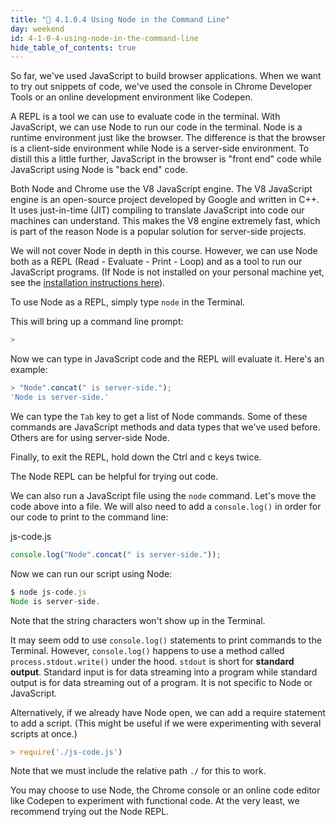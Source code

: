 ```yaml
---
title: "📓 4.1.0.4 Using Node in the Command Line"
day: weekend
id: 4-1-0-4-using-node-in-the-command-line
hide_table_of_contents: true
---
```


So far, we've used JavaScript to build browser applications. When we want to try out snippets of code, we've used the console in Chrome Developer Tools or an online development environment like Codepen.

 A REPL is a tool we can use to evaluate code in the terminal. With JavaScript, we can use Node to run our code in the terminal. Node is a runtime environment just like the browser. The difference is that the browser is a client-side environment while Node is a server-side environment. To distill this a little further, JavaScript in the browser is "front end" code while JavaScript using Node is "back end" code.

Both Node and Chrome use the V8 JavaScript engine. The V8 JavaScript engine is an open-source project developed by Google and written in C++. It uses just-in-time (JIT) compiling to translate JavaScript into code our machines can understand. This makes the V8 engine extremely fast, which is part of the reason Node is a popular solution for server-side projects.

We will not cover Node in depth in this course. However, we can use Node both as a REPL (Read - Evaluate - Print - Loop) and as a tool to run our JavaScript programs. (If Node is not installed on your personal machine yet, see the [installation instructions here](/intermediate-javascript/getting-started-with-javascript/2-0-0-3-installing-node-js)).

To use Node as a REPL, simply type `node` in the Terminal.

This will bring up a command line prompt:

```js
>
```

Now we can type in JavaScript code and the REPL will evaluate it. Here's an example:

```js
> "Node".concat(" is server-side.");
'Node is server-side.'
```

We can type the `Tab` key to get a list of Node commands. Some of these commands are JavaScript methods and data types that we've used before. Others are for using server-side Node.

Finally, to exit the REPL, hold down the Ctrl and c keys twice.

The Node REPL can be helpful for trying out code.

We can also run a JavaScript file using the `node` command. Let's move the code above into a file. We will also need to add a `console.log()` in order for our code to print to the command line:

<div class="filename">js-code.js</div>

```js
console.log("Node".concat(" is server-side."));
```

Now we can run our script using Node:

```js
$ node js-code.js
Node is server-side.
```

Note that the string characters won't show up in the Terminal.

It may seem odd to use `console.log()` statements to print commands to the Terminal. However, `console.log()` happens to use a method called `process.stdout.write()` under the hood. `stdout` is short for **standard output**. Standard input is for data streaming into a program while standard output is for data streaming out of a program. It is not specific to Node or JavaScript.

Alternatively, if we already have Node open, we can add a require statement to add a script. (This might be useful if we were experimenting with several scripts at once.)

```js
> require('./js-code.js')
```

Note that we must include the relative path `./` for this to work.

You may choose to use Node, the Chrome console or an online code editor like Codepen to experiment with functional code. At the very least, we recommend trying out the Node REPL.
